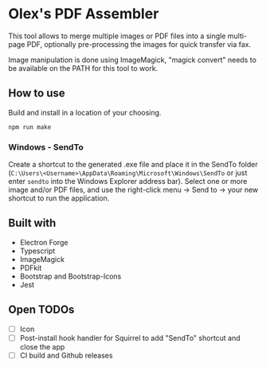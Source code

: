 # Olex's PDF Assembler

This tool allows to merge multiple images or PDF files into a single multi-page PDF, optionally pre-processing the images for quick transfer via fax.

Image manipulation is done using ImageMagick, "magick convert" needs to be available on the PATH for this tool to work.

## How to use

Build and install in a location of your choosing.

`npm run make`

### Windows - SendTo

Create a shortcut to the generated .exe file and place it in the SendTo folder (`C:\Users\<Username>\AppData\Roaming\Microsoft\Windows\SendTo` or just enter `sendto` into the Windows Explorer address bar). Select one or more image and/or PDF files, and use the right-click menu -> Send to -> your new shortcut to run the application.

## Built with

- Electron Forge
- Typescript
- ImageMagick
- PDFkit
- Bootstrap and Bootstrap-Icons
- Jest

## Open TODOs

- [ ] Icon
- [ ] Post-install hook handler for Squirrel to add "SendTo" shortcut and close the app
- [ ] CI build and Github releases
